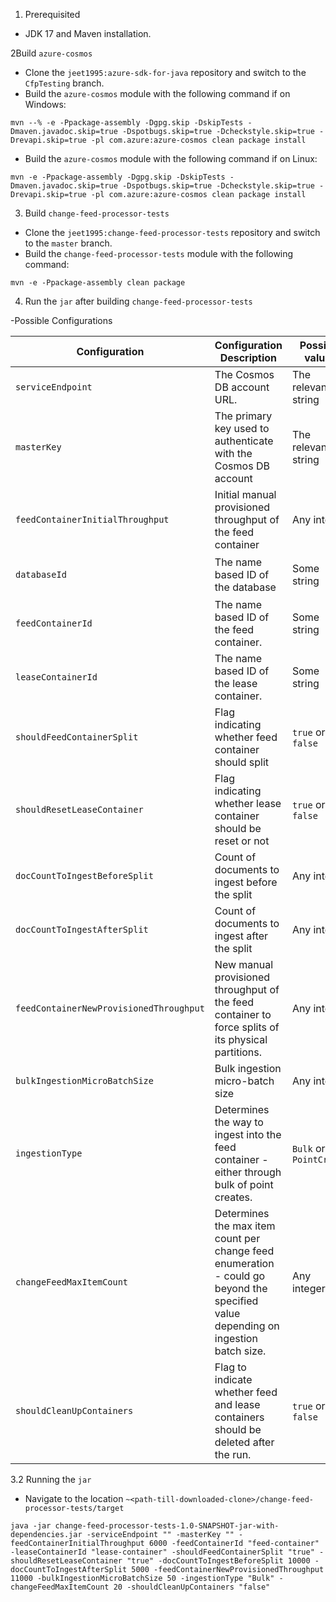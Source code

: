 
1. Prerequisited

- JDK 17 and Maven installation.

2Build `azure-cosmos`

- Clone the `jeet1995:azure-sdk-for-java` repository and switch to the `CfpTesting` branch.
- Build the `azure-cosmos` module with the following command if on Windows:

```
mvn --% -e -Ppackage-assembly -Dgpg.skip -DskipTests -Dmaven.javadoc.skip=true -Dspotbugs.skip=true -Dcheckstyle.skip=true -Drevapi.skip=true -pl com.azure:azure-cosmos clean package install
```
- Build the `azure-cosmos` module with the following command if on Linux:
```
mvn -e -Ppackage-assembly -Dgpg.skip -DskipTests -Dmaven.javadoc.skip=true -Dspotbugs.skip=true -Dcheckstyle.skip=true -Drevapi.skip=true -pl com.azure:azure-cosmos clean package install
```

3. Build `change-feed-processor-tests`

- Clone the `jeet1995:change-feed-processor-tests` repository and switch to the `master` branch.
- Build the `change-feed-processor-tests` module with the following command:

```
mvn -e -Ppackage-assembly clean package
```

4. Run the `jar` after building `change-feed-processor-tests`

-Possible Configurations

| Configuration                           | Configuration Description                                                                                                          | Possible values         | Defaults                      |
|-----------------------------------------|------------------------------------------------------------------------------------------------------------------------------------|-------------------------|-------------------------------|
| `serviceEndpoint`                       | The Cosmos DB account URL.                                                                                                         | The relevant string     | Setting this is compulsory.   |
| `masterKey`                             | The primary key used to authenticate with the Cosmos DB account                                                                    | The relevant string     | Setting this is compulsory.   |
| `feedContainerInitialThroughput`        | Initial manual provisioned throughput of the feed container                                                                        | Any integer             | 6000                          |
| `databaseId`                            | The name based ID of the database                                                                                                  | Some string             | `all-version-deletes-test-db` |
| `feedContainerId`                       | The name based ID of the feed container.                                                                                           | Some string             | `feed-container`              |
| `leaseContainerId`                      | The name based ID of the lease container.                                                                                          | Some string             | `lease-container`             |
| `shouldFeedContainerSplit`              | Flag indicating whether feed container should split                                                                                | `true` or `false`       | `false`                       |
| `shouldResetLeaseContainer`             | Flag indicating whether lease container should be reset or not                                                                     | `true` or `false`       | `false`                       |
| `docCountToIngestBeforeSplit`           | Count of documents to ingest before the split                                                                                      | Any integer             | 6000                          |
| `docCountToIngestAfterSplit`            | Count of documents to ingest after the split                                                                                       | Any integer             | 6000                          |
| `feedContainerNewProvisionedThroughput` | New manual provisioned throughput of the feed container to force splits of its physical partitions.                                | Any integer             | 11000                         |
| `bulkIngestionMicroBatchSize`           | Bulk ingestion micro-batch size                                                                                                    | Any integer             | 50                            |
| `ingestionType`                         | Determines the way to ingest into the feed container - either through bulk of point creates.                                       | `Bulk` or `PointCreate` | `Bulk`                        |
| `changeFeedMaxItemCount`                | Determines the max item count per change feed enumeration - could go beyond the specified value depending on ingestion batch size. | Any integer.            | 10                            |
| `shouldCleanUpContainers`               | Flag to indicate whether feed and lease containers should be deleted after the run.                                                | `true` or `false`       | `true`                        |

3.2 Running the `jar`

- Navigate to the location `~<path-till-downloaded-clone>/change-feed-processor-tests/target`
```
java -jar change-feed-processor-tests-1.0-SNAPSHOT-jar-with-dependencies.jar -serviceEndpoint "" -masterKey "" -feedContainerInitialThroughput 6000 -feedContainerId "feed-container" -leaseContainerId "lease-container" -shouldFeedContainerSplit "true" -shouldResetLeaseContainer "true" -docCountToIngestBeforeSplit 10000 -docCountToIngestAfterSplit 5000 -feedContainerNewProvisionedThroughput 11000 -bulkIngestionMicroBatchSize 50 -ingestionType "Bulk" -changeFeedMaxItemCount 20 -shouldCleanUpContainers "false"
```